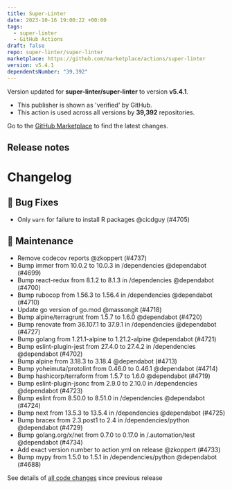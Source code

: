 ```yaml
---
title: Super-Linter
date: 2023-10-16 19:00:22 +00:00
tags:
  - super-linter
  - GitHub Actions
draft: false
repo: super-linter/super-linter
marketplace: https://github.com/marketplace/actions/super-linter
version: v5.4.1
dependentsNumber: "39,392"
---
```



Version updated for **super-linter/super-linter** to version **v5.4.1**.
- This publisher is shown as 'verified' by GitHub.
- This action is used across all versions by **39,392** repositories.

Go to the [GitHub Marketplace](https://github.com/marketplace/actions/super-linter) to find the latest changes.

## Release notes

# Changelog

## 🐛 Bug Fixes

- Only `warn` for failure to install R packages @cicdguy (#4705)

## 🧰 Maintenance

- Remove codecov reports @zkoppert (#4737)
- Bump immer from 10.0.2 to 10.0.3 in /dependencies @dependabot (#4699)
- Bump react-redux from 8.1.2 to 8.1.3 in /dependencies @dependabot (#4700)
- Bump rubocop from 1.56.3 to 1.56.4 in /dependencies @dependabot (#4710)
- Update go version of go.mod @massongit (#4718)
- Bump alpine/terragrunt from 1.5.7 to 1.6.0 @dependabot (#4720)
- Bump renovate from 36.107.1 to 37.9.1 in /dependencies @dependabot (#4727)
- Bump golang from 1.21.1-alpine to 1.21.2-alpine @dependabot (#4721)
- Bump eslint-plugin-jest from 27.4.0 to 27.4.2 in /dependencies @dependabot (#4702)
- Bump alpine from 3.18.3 to 3.18.4 @dependabot (#4713)
- Bump yoheimuta/protolint from 0.46.0 to 0.46.1 @dependabot (#4714)
- Bump hashicorp/terraform from 1.5.7 to 1.6.0 @dependabot (#4719)
- Bump eslint-plugin-jsonc from 2.9.0 to 2.10.0 in /dependencies @dependabot (#4723)
- Bump eslint from 8.50.0 to 8.51.0 in /dependencies @dependabot (#4724)
- Bump next from 13.5.3 to 13.5.4 in /dependencies @dependabot (#4725)
- Bump bracex from 2.3.post1 to 2.4 in /dependencies/python @dependabot (#4729)
- Bump golang.org/x/net from 0.7.0 to 0.17.0 in /.automation/test @dependabot (#4734)
- Add exact version number to action.yml on release @zkoppert (#4733)
- Bump mypy from 1.5.0 to 1.5.1 in /dependencies/python @dependabot (#4688)

See details of [all code changes](https://github.com/super-linter/super-linter/compare/v5.4.0...v5.4.1) since previous release

